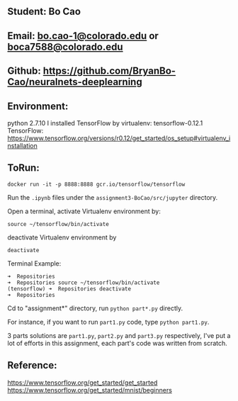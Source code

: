 ## Student: Bo Cao
## Email: bo.cao-1@colorado.edu or boca7588@colorado.edu
## Github: https://github.com/BryanBo-Cao/neuralnets-deeplearning

## Environment:
python 2.7.10
I installed TensorFlow by virtualenv: tensorflow-0.12.1
TensorFlow: https://www.tensorflow.org/versions/r0.12/get_started/os_setup#virtualenv_installation

## ToRun:
```
docker run -it -p 8888:8888 gcr.io/tensorflow/tensorflow
```
Run the ```.ipynb``` files under the ```assignment3-BoCao/src/jupyter``` directory.

Open a terminal, activate Virtualenv environment by:
```
source ~/tensorflow/bin/activate
```
deactivate Virtualenv environment by
```
deactivate
```

Terminal Example:
```
➜  Repositories
➜  Repositories source ~/tensorflow/bin/activate
(tensorflow) ➜  Repositories deactivate
➜  Repositories
```

Cd to "assignment*" directory, run ```python part*.py``` directly.

For instance, if you want to run ```part1.py``` code, type ```python part1.py```.

3 parts solutions are ```part1.py```, ```part2.py``` and ```part3.py``` respectively, I've put a lot of efforts in this assignment, each part's code was written from scratch.

## Reference:
https://www.tensorflow.org/get_started/get_started
https://www.tensorflow.org/get_started/mnist/beginners
